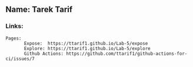 ## Name: Tarek Tarif
### Links:
```
Pages:
       Expose:  https://ttarif1.github.io/Lab-5/expose
       Explore: https://ttarif1.github.io/Lab-5/explore
       Github Actions: https://github.com/ttarif1/github-actions-for-ci/issues/7
```
